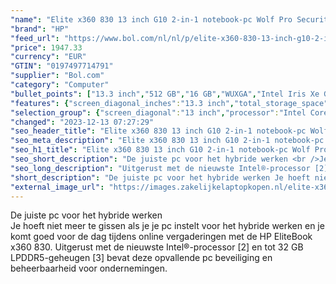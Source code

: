 ```yaml
---
"name": "Elite x360 830 13 inch G10 2-in-1 notebook-pc Wolf Pro Security Edition, 13.3\", touchscreen, Windows 11 Pro, Intel® Core™ i7, 16GB RAM, 512GB SSD, WUXGA"
"brand": "HP"
"feed_url": "https://www.bol.com/nl/nl/p/elite-x360-830-13-inch-g10-2-in-1-notebook-pc-wolf-pro-security-edition-13-3-windows-11-pro-intel-core-i7-16gb-ram-512gb-ssd-wuxga/9300000152503890"
"price": 1947.33
"currency": "EUR"
"GTIN": "0197497714791"
"supplier": "Bol.com"
"category": "Computer"
"bullet_points": ["13.3 inch","512 GB","16 GB","WUXGA","Intel Iris Xe Graphics","Windows"]
"features": {"screen_diagonal_inches":"13.3 inch","total_storage_space":"512 GB","memory_size":"16 GB","graphics":"WUXGA","graphics_card":"Intel Iris Xe Graphics","operating_system":"Windows"}
"selection_group": {"screen_diagonal":"13 inch","processor":"Intel Core i7","changed_price_past_3_days":false,"product_family":"Elite"}
"changed": "2023-12-13 07:27:29"
"seo_header_title": "Elite x360 830 13 inch G10 2-in-1 notebook-pc Wolf Pro Security Edition, 13.3\", touchscreen, Windows 11 Pro, Intel® Core™ i7, 16GB RAM, 512GB SSD, WUXGA"
"seo_meta_description": "Elite x360 830 13 inch G10 2-in-1 notebook-pc Wolf Pro Security Edition, 13.3\", touchscreen, Windows 11 Pro, Intel® Core™ i7, 16GB RAM, 512GB SSD, WUXGA"
"seo_h1_title": "Elite x360 830 13 inch G10 2-in-1 notebook-pc Wolf Pro Security Edition, 13.3\", touchscreen, Windows 11 Pro, Intel® Core™ i7, 16GB RAM, 512GB SSD, WUXGA"
"seo_short_description": "De juiste pc voor het hybride werken <br />Je hoeft niet meer te gissen als je je pc instelt voor het hybride werken en je komt goed voor de dag tijdens online vergaderingen met de HP EliteBook x360 830."
"seo_long_description": "Uitgerust met de nieuwste Intel®-processor [2] en tot 32 GB LPDDR5-geheugen [3] bevat deze opvallende pc beveiliging en beheerbaarheid voor ondernemingen."
"short_description": "De juiste pc voor het hybride werken Je hoeft niet meer te gissen als je je pc instelt voor het hybride werken en je komt goed voor de dag tijdens online vergaderingen met de HP EliteBook x360 830. Uitgerust met de nieuwste Intel®-processor [2] en tot 32 GB LPDDR5-geheugen [3] bevat deze opvallende pc beveiliging en beheerbaarheid voor ondernemingen."
"external_image_url": "https://images.zakelijkelaptopkopen.nl/elite-x360-830-13-inch-g10-2-in-1-notebook-pc-wolf-pro-security-edition-13-3-windows-11-pro-intel-core-i7-16gb-ram-512gb-ssd-wuxga.webp"
---
```


De juiste pc voor het hybride werken <br />Je hoeft niet meer te gissen als je je pc instelt voor het hybride werken en je komt goed voor de dag tijdens online vergaderingen met de HP EliteBook x360 830. Uitgerust met de nieuwste Intel®-processor [2] en tot 32 GB LPDDR5-geheugen [3] bevat deze opvallende pc beveiliging en beheerbaarheid voor ondernemingen.